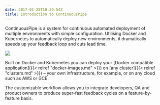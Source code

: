 ```yaml
---
date: 2017-01-25T10:39:54Z
title: Introduction to ContinuousPipe
---
```

ContinuousPipe is a system for continuous automated deployment of multiple environments with simple configuration. Utilising Docker and Kubernetes to automatically deploy new environments, it dramatically speeds up your feedback loop and cuts lead time.

![](/images/cp-overview.png)

Built on Docker and Kubernetes you can deploy your [Docker compatible application]({{< relref "docker-images.md" >}}) on [any cluster]({{< relref "clusters.md" >}}) – your own infrastructure, for example, or on any cloud such as AWS or GCE.

The customizable workflow allows you to integrate developers, QA and product owners to produce super-fast feedback cycles on a feature-by-feature basis.
